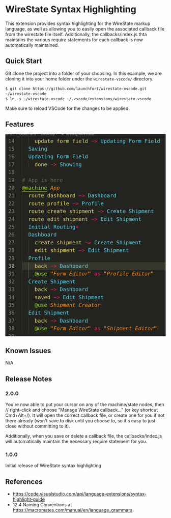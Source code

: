 # WireState Syntax Highlighting

This extension provides syntax highlighting for the WireState markup language,
as well as allowing you to easily open the associated callback file from the
wirestate file itself. Additionally, the callbacks/index.js thta maintains
the various require statements for each callback is now automatically maintained.

## Quick Start
Git clone the project into a folder of your choosing. In this example, we are
cloning it into your home folder under the `wirestate-vscode/` directory.

```
$ git clone https://github.com/launchfort/wirestate-vscode.git ~/wirestate-vscode
$ ln -s ~/wirestate-vscode ~/.vscode/extensions/wirestate-vscode
```

Make sure to reload VSCode for the changes to be applied.

## Features

![Syntax Highlighting](images/example1.png)

## Known Issues

N/A

## Release Notes

### 2.0.0

You're now able to put your cursor on any of the machine/state nodes, then
// right-click and choose "Manage WireState callback..." (or key shortcut Cmd+Alt+/).
It will open the correct callback file, or create one for you if not there already (won't save to disk until you choose to, so it's easy to just close without committing to it).

Additionally, when you save or delete a callback file, the callbacks/index.js
will automatically maintain the necessary require statement for you.

### 1.0.0

Initial release of WireState syntax highlighting

## References

- https://code.visualstudio.com/api/language-extensions/syntax-highlight-guide
- 12.4 Naming Conventions at https://macromates.com/manual/en/language_grammars